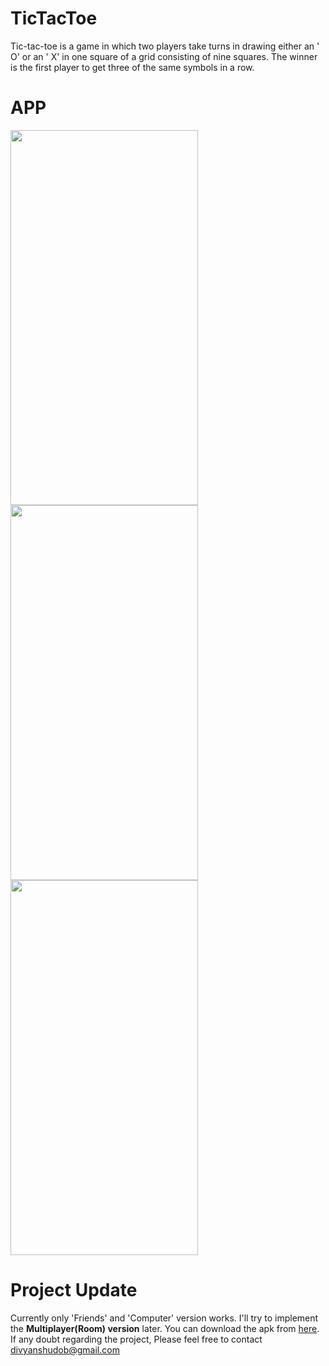# TicTacToe
Tic-tac-toe is a game in which two players take turns in drawing either an ' O' or an ' X' in one square of a grid consisting of nine squares. The winner is the first player to get three of the same symbols in a row.

# ****APP****
<img height = "600" width = "300" src = "https://user-images.githubusercontent.com/78630426/129390964-19fd9352-7b36-4818-a949-ac33ec7df455.jpg" />
<img height = "600" width = "300" src = "https://user-images.githubusercontent.com/78630426/129390341-effb582f-3193-4695-bac5-8263f4c34fe4.jpg" />
<img height = "600" width = "300" src = "https://user-images.githubusercontent.com/78630426/129390833-ef00c505-e317-4e32-96ba-daf85edf883d.jpg" />

# **Project Update**

Currently only 'Friends' and 'Computer' version works. I'll try to implement the **Multiplayer(Room) version** later. You can download the apk from [here](https://github.com/divyanshudob/TicTacToe/releases/tag/1.0). If any doubt regarding the project, Please 
feel free to contact divyanshudob@gmail.com


